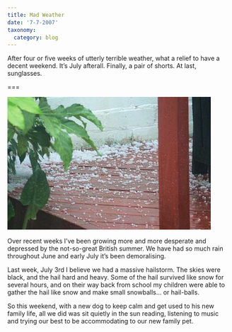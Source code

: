 ```yaml
---
title: Mad Weather
date: '7-7-2007'
taxonomy:
  category: blog
---
```


After four or five weeks of utterly terrible weather, what a relief to have a decent weekend. It’s July afterall. Finally, a pair of shorts. At last, sunglasses.

===

![](hail.jpg)

Over recent weeks I’ve been growing more and more desperate and depressed by the not-so-great British summer. We have had so much rain throughout June and early July it’s been demoralising.

Last week, July 3rd I believe we had a massive hailstorm. The skies were black, and the hail hard and heavy. Some of the hail survived like snow for several hours, and on their way back from school my children were able to gather the hail like snow and make small snowballs… or hail-balls.

So this weekend, with a new dog to keep calm and get used to his new family life, all we did was sit quietly in the sun reading, listening to music and trying our best to be accommodating to our new family pet.